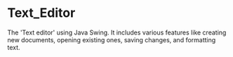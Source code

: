# Text_Editor
The 'Text editor' using Java Swing. It includes various features like creating new documents, opening existing ones, saving changes, and formatting text.
